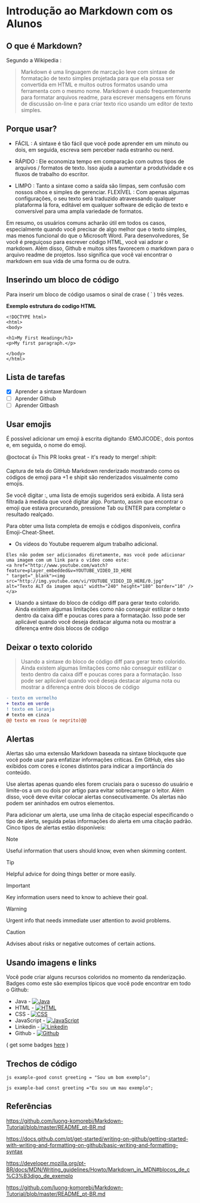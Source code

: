 # Introdução ao Markdown com os Alunos
## O que é Markdown?
Segundo a Wikipedia : 
 > Markdown é uma linguagem de marcação leve com sintaxe de formatação de texto simples projetada para que ela possa ser convertida em HTML e muitos outros formatos usando uma ferramenta com o mesmo nome. Markdown é usado frequentemente para formatar arquivos readme, para escrever mensagens em fóruns de discussão on-line e para criar texto rico usando um editor de texto simples.

## Porque usar?

- FÁCIL : A sintaxe é tão fácil que você pode aprender em um minuto ou dois, em seguida, escreva sem perceber nada estranho ou nerd.
* RÁPIDO : Ele economiza tempo em comparação com outros tipos de arquivos / formatos de texto. Isso ajuda a aumentar a produtividade e os fluxos de trabalho do escritor.
+ LIMPO : Tanto a sintaxe como a saída são limpas, sem confusão com nossos olhos e simples de gerenciar.
FLEXÍVEL : Com apenas algumas configurações, o seu texto será traduzido atravessando qualquer plataforma lá fora, editável em qualquer software de edição de texto e conversível para uma ampla variedade de formatos.


Em resumo, os usuários comuns acharão útil em todos os casos, especialmente quando você precisar de algo melhor que o texto simples, mas menos funcional do que o Microsoft Word.
Para desenvolvedores, Se você é preguiçoso para escrever código HTML, você vai adorar o markdown. Além disso, Github e muitos sites favorecem o markdown para o arquivo readme de projetos. Isso significa que você vai encontrar o markdown em sua vida de uma forma ou de outra.

## Inserindo um bloco de código 

Para inserir um bloco de código usamos o sinal de crase ( ` ) três vezes.

**Exemplo estrutura do codigo HTML**
```
<!DOCTYPE html>
<html>
<body>

<h1>My First Heading</h1>
<p>My first paragraph.</p>

</body>
</html>
```
## Lista de tarefas
- [X] Aprender a sintaxe Mardown
- [ ] Aprender Github
- [ ] Aprender Gitbash

## Usar emojis
É possível adicionar um emoji à escrita digitando :EMOJICODE:, dois pontos e, em seguida, o nome do emoji.

@octocat :+1: This PR looks great - it's ready to merge! :shipit:

Captura de tela do GitHub Markdown renderizado mostrando como os códigos de emoji para +1 e shipit são renderizados visualmente como emojis.

Se você digitar :, uma lista de emojis sugeridos será exibida. A lista será filtrada à medida que você digitar algo. Portanto, assim que encontrar o emoji que estava procurando, pressione Tab ou ENTER para completar o resultado realçado.

Para obter uma lista completa de emojis e códigos disponíveis, confira Emoji-Cheat-Sheet.


 * Os vídeos do Youtube requerem algum trabalho adicional. 
  ```
  Eles não podem ser adicionados diretamente, mas você pode adicionar uma imagem com um link para o vídeo como este:
  <a href="http://www.youtube.com/watch?feature=player_embedded&v=YOUTUBE_VIDEO_ID_HERE
  " target="_blank"><img src="http://img.youtube.com/vi/YOUTUBE_VIDEO_ID_HERE/0.jpg" 
  alt="Texto ALT da imagem aqui" width="240" height="180" border="10" /></a>
  ````
* Usando a sintaxe do bloco de código diff para gerar texto colorido. Ainda existem algumas limitações como não conseguir estilizar o texto dentro da caixa diff e poucas cores para a formatação. Isso pode ser aplicável quando você deseja destacar alguma nota ou mostrar a diferença entre dois blocos de código

## Deixar o texto colorido 
>  Usando a sintaxe do bloco de código diff para gerar texto colorido. Ainda existem algumas limitações como não conseguir estilizar o texto dentro da caixa diff e poucas cores para a formatação. Isso pode ser aplicável quando você deseja destacar alguma nota ou mostrar a diferença entre dois blocos de código

```diff
- texto em vermelho
+ texto em verde
! texto em laranja
# texto em cinza
@@ texto em roxo (e negrito)@@
```
## Alertas

Alertas são uma extensão Markdown baseada na sintaxe blockquote que você pode usar para enfatizar informações críticas. Em GitHub, eles são exibidos com cores e ícones distintos para indicar a importância do conteúdo.

Use alertas apenas quando eles forem cruciais para o sucesso do usuário e limite-os a um ou dois por artigo para evitar sobrecarregar o leitor. Além disso, você deve evitar colocar alertas consecutivamente. Os alertas não podem ser aninhados em outros elementos.

Para adicionar um alerta, use uma linha de citação especial especificando o tipo de alerta, seguida pelas informações do alerta em uma citação padrão. Cinco tipos de alertas estão disponíveis:

> [!NOTE]
> Useful information that users should know, even when skimming content.

> [!TIP]
> Helpful advice for doing things better or more easily.

> [!IMPORTANT]
> Key information users need to know to achieve their goal.

> [!WARNING]
> Urgent info that needs immediate user attention to avoid problems.

> [!CAUTION]
> Advises about risks or negative outcomes of certain actions.

## Usando imagens e links

Você pode criar alguns recursos coloridos no momento da renderização. Badges como este são exemplos típicos que você pode encontrar em todo o Github:
- Java - [![Java](https://img.shields.io/badge/Java-%23FFac45.svg?&style=for-the-badge&logo=java&logoColor=white&color=yellow)](https://github.com/)
- HTML - [![HTML](https://img.shields.io/badge/HTML-%23FFac45.svg?&style=for-the-badge&logo=html5&logoColor=white&color=orange)](https://github.com/)
- CSS - [![CSS](https://img.shields.io/badge/CSS-%23FFac45.svg?&style=for-the-badge&logo=css3&logoColor=white&color=blue)](https://github.com/)
- JavaScript - [![JavaScript](https://img.shields.io/badge/JAVASCRIPT-%23FFac45.svg?&style=for-the-badge&logo=javascript&logoColor=white&color=yellow)](https://github.com/) 
- Linkedin - [![Linkedin](https://img.shields.io/badge/linkedin-%230077B5.svg?&style=for-the-badge&logo=linkedin&logoColor=white)](https://www.linkedin.com/)
- Github - [![Github](http://img.shields.io/badge/github-%231877F2.svg?&style=for-the-badge&logo=github&logoColor=white&color=black)](https://github.com/)

( get some badges [here](https://shields.io/) )

## Trechos de código
``js example-good
const greeting = "Sou um bom exemplo";
``

`js example-bad
const greeting ="Eu sou um mau exemplo";
`


## Referências

https://github.com/luong-komorebi/Markdown-Tutorial/blob/master/README_pt-BR.md

https://docs.github.com/pt/get-started/writing-on-github/getting-started-with-writing-and-formatting-on-github/basic-writing-and-formatting-syntax

https://developer.mozilla.org/pt-BR/docs/MDN/Writing_guidelines/Howto/Markdown_in_MDN#blocos_de_c%C3%B3digo_de_exemplo

https://github.com/luong-komorebi/Markdown-Tutorial/blob/master/README_pt-BR.md
